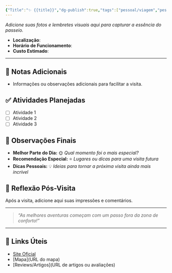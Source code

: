 ```yaml
---
{"Title":"✨ {{title}}","dg-publish":true,"tags":["pessoal/viagem","pessoal/viagem/lugares"],"permalink":"/0.Settings/template/3.2_subViagem/","dgPassFrontmatter":true}
---
```


_Adicione suas fotos e lembretes visuais aqui para capturar a essência do passeio._
- **Localização**: 
- **Horário de Funcionamento**: 
- **Custo Estimado**: 
---
## 📔 Notas Adicionais
- Informações ou observações adicionais para facilitar a visita.
## ✅ Atividades Planejadas
- [ ] Atividade 1
- [ ] Atividade 2
- [ ] Atividade 3
## 🌈 Observações Finais
- **Melhor Parte do Dia:** 🌞 _Qual momento foi o mais especial?_
- **Recomendação Especial:** ⭐ _Lugares ou dicas para uma visita futura_
- **Dicas Pessoais:** 💡 _Ideias para tornar a próxima visita ainda mais incrível_
## 🐧 Reflexão Pós-Visita
Após a visita, adicione aqui suas impressões e comentários.

---
> _“As melhores aventuras começam com um passo fora da zona de conforto!”_
---
## 🔗 Links Úteis
- [Site Oficial](URL)
- [Mapa](URL do mapa)
- [Reviews/Artigos](URL de artigos ou avaliações)